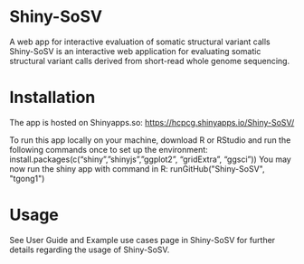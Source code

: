 # Shiny-SoSV
A web app for interactive evaluation of somatic structural variant calls
Shiny-SoSV is an interactive web application for evaluating somatic structural variant calls derived from short-read whole genome sequencing.

# Installation
The app is hosted on Shinyapps.so: https://hcpcg.shinyapps.io/Shiny-SoSV/

To run this app locally on your machine, download R or RStudio and run the following commands once to set up the environment:
install.packages(c(“shiny”,”shinyjs”,”ggplot2”, “gridExtra”, “ggsci”))
You may now run the shiny app with command in R:
runGitHub("Shiny-SoSV", "tgong1")

# Usage
See User Guide and Example use cases page in Shiny-SoSV for further details regarding the usage of Shiny-SoSV. 
